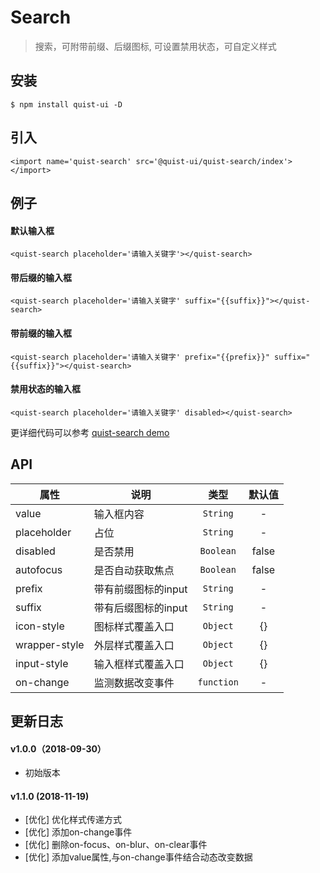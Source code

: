 # Search

> 搜索，可附带前缀、后缀图标, 可设置禁用状态，可自定义样式


## 安装

```
$ npm install quist-ui -D
```

## 引入
```js{4}
<import name='quist-search' src='@quist-ui/quist-search/index'></import>
```

## 例子

#### 默认输入框

```js{4}
<quist-search placeholder='请输入关键字'></quist-search>
```

#### 带后缀的输入框

```js{4}
<quist-search placeholder='请输入关键字' suffix="{{suffix}}"></quist-search>
```

#### 带前缀的输入框

```js{4}
<quist-search placeholder='请输入关键字' prefix="{{prefix}}" suffix="{{suffix}}"></quist-search>
```

#### 禁用状态的输入框

```js{4}
<quist-search placeholder='请输入关键字' disabled></quist-search>
```

更详细代码可以参考 [quist-search demo](https://github.com/JDsecretFE/quist-ui/tree/master/src/Search/index.ux)

## API 

| 属性 | 说明 | 类型 | 默认值 |
|-------------|------------|:--------:|:-----:|
| value | 输入框内容 | `String` | - |
| placeholder | 占位 | `String` | - |
| disabled | 是否禁用 | `Boolean` | false |
| autofocus | 是否自动获取焦点 | `Boolean` | false |
| prefix | 带有前缀图标的input | `String` | - |
| suffix | 带有后缀图标的input | `String` | - |
| icon-style | 图标样式覆盖入口 | `Object` | {} |
| wrapper-style | 外层样式覆盖入口 | `Object` | {} |
| input-style | 输入框样式覆盖入口 | `Object` | {} |
| on-change | 监测数据改变事件 | `function` | - |

## 更新日志

#### v1.0.0（2018-09-30）
* 初始版本

#### v1.1.0 (2018-11-19)
 * [优化] 优化样式传递方式
 * [优化] 添加on-change事件
 * [优化] 删除on-focus、on-blur、on-clear事件
 * [优化] 添加value属性,与on-change事件结合动态改变数据

